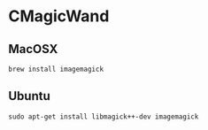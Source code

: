 # CMagicWand

## MacOSX

```
brew install imagemagick
```

## Ubuntu

```
sudo apt-get install libmagick++-dev imagemagick
```
